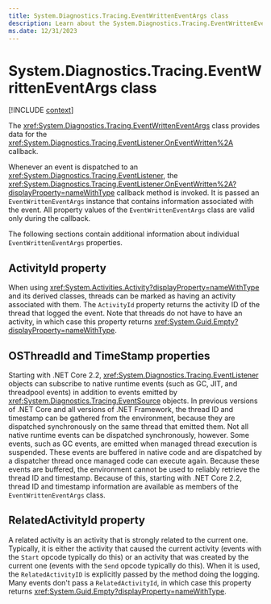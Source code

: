 ```yaml
---
title: System.Diagnostics.Tracing.EventWrittenEventArgs class
description: Learn about the System.Diagnostics.Tracing.EventWrittenEventArgs class.
ms.date: 12/31/2023
---
```

# System.Diagnostics.Tracing.EventWrittenEventArgs class

[!INCLUDE [context](includes/context.md)]

The <xref:System.Diagnostics.Tracing.EventWrittenEventArgs> class provides data for the <xref:System.Diagnostics.Tracing.EventListener.OnEventWritten%2A> callback.

Whenever an event is dispatched to an <xref:System.Diagnostics.Tracing.EventListener>, the <xref:System.Diagnostics.Tracing.EventListener.OnEventWritten%2A?displayProperty=nameWithType> callback method is invoked. It is passed an `EventWrittenEventArgs` instance that contains information associated with the event. All property values of the `EventWrittenEventArgs` class are valid only during the callback.

The following sections contain additional information about individual `EventWrittenEventArgs` properties.

## ActivityId property

When using <xref:System.Activities.Activity?displayProperty=nameWithType> and its derived classes, threads can be marked as having an activity associated with them. The `ActivityId` property returns the activity ID of the thread that logged the event. Note that threads do not have to have an activity, in which case this property returns <xref:System.Guid.Empty?displayProperty=nameWithType>.

## OSThreadId and TimeStamp properties

Starting with .NET Core 2.2, <xref:System.Diagnostics.Tracing.EventListener> objects can subscribe to native runtime events (such as GC, JIT, and threadpool events) in addition to events emitted by <xref:System.Diagnostics.Tracing.EventSource> objects. In previous versions of .NET Core and all versions of .NET Framework, the thread ID and timestamp can be gathered from the environment, because they are dispatched synchronously on the same thread that emitted them. Not all native runtime events can be dispatched synchronously, however. Some events, such as GC events, are emitted when managed thread execution is suspended. These events are buffered in native code and are dispatched by a dispatcher thread once managed code can execute again. Because these events are buffered, the environment cannot be used to reliably retrieve the thread ID and timestamp. Because of this, starting with .NET Core 2.2, thread ID and timestamp information are available as members of the `EventWrittenEventArgs` class.

## RelatedActivityId property

A related activity is an activity that is strongly related to the current one. Typically, it is either the activity that caused the current activity (events with the `Start` opcode typically do this) or an activity that was created by the current one (events with the `Send` opcode typically do this). When it is used, the `RelatedActivityID` is explicitly passed by the method doing the logging. Many events don't pass a `RelatedActivityId`, in which case this property returns <xref:System.Guid.Empty?displayProperty=nameWithType>.
